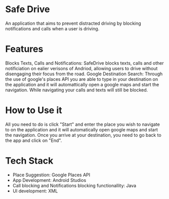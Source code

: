# Safe Drive
An application that aims to prevent distracted driving by blocking notifications and calls when a user is driving.

# Features
Blocks Texts, Calls and Notifications: SafeDrive blocks texts, calls and other notificiation on ealier verisons of Andriod, allowing users to drive without disengaging their focus from the road.
Google Destination Search: Through the use of google's places API you are able to type in your destination on the application and it will automattically open a google maps and start the navigation. While navigating your calls and texts will still be blocked.

# How to Use it
All you need to do is click "Start" and enter the place you wish to navigate to on the application and it will automatically open google maps and start the navigation. Once you arrive at your destination, you need to go back to the app and click on "End".

# Tech Stack
* Place Suggestion: Google Places API
* App Development: Android Studios
* Call blocking and Notifications blocking functionallity: Java
* UI development: XML
